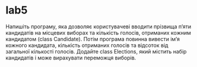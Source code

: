# lab5
Напишіть програму, яка дозволяє користувачеві вводити прізвища п’яти кандидатів на місцевих виборах та кількість голосів, отриманих кожним кандидатом (class Candidate). Потім програма повинна вивести ім’я кожного кандидата, кількість отриманих голосів та відсоток від загальної кількості голосів. Додайте class Elections, який містить набір кандидатів і може вирахувати переможця виборів.
